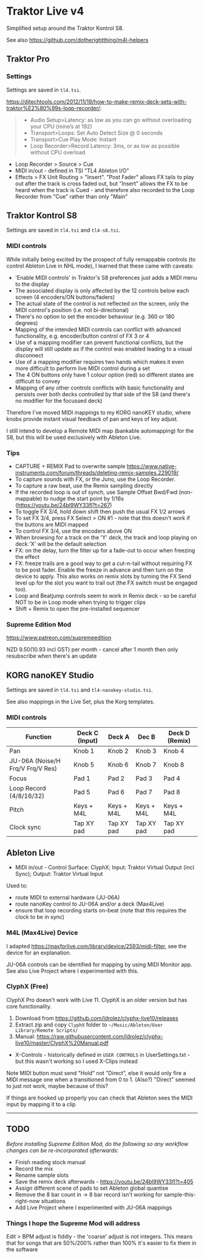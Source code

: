 # Traktor Live v4

Simplified setup around the Traktor Kontrol S8.

See also <https://github.com/dotherightthing/m4l-helpers>

## Traktor Pro

### Settings

Settings are saved in `tl4.tsi`.

<https://djtechtools.com/2012/11/19/how-to-make-remix-deck-sets-with-traktor%E2%80%99s-loop-recorder/>:

> * Audio Setup>Latency: as low as you can go without overloading your CPU (mine’s at 192)
> * Transport>Loops: Set Auto Detect Size @ 0 seconds
> * Transport>Cue Play Mode: Instant
> * Loop Recorder>Record Latency: 3ms, or as low as possible without CPU overload

* Loop Recorder > Source > Cue
* MIDI in/out - defined in TSI "TL4 Ableton I/O"
* Effects > FX Unit Routing > "Insert". "Post Fader" allows FX tails to play out after the track is cross faded out, but "Insert" allows the FX to be heard when the track is Cued - and therefore also recorded to the Loop Recorder from "Cue" rather than only "Main"

## Traktor Kontrol S8

Settings are saved in `tl4.tsi` and `tl4-s8.tsi`.

### MIDI controls

While initially being excited by the prospect of fully remappable controls (to control Ableton Live in NHL mode), I learned that these came with caveats:

* 'Enable MIDI controls' in Traktor's S8 preferences just adds a MIDI menu to the display
* The associated display is only affected by the 12 controls below each screen (4 encoders/ON buttons/faders)
* The actual state of the control is not reflected on the screen, only the MIDI control's position (i.e. not bi-directional)
* There's no option to set the encoder behaviour (e.g. 360 or 180 degrees)
* Mapping of the intended MIDI controls can conflict with advanced functionality, e.g. encoder/button control of FX 3 or 4
* Use of a mapping modifier can prevent functional conflicts, but the display will still update as if the control was enabled leading to a visual disconnect
* Use of a mapping modifier requires two hands which makes it even more difficult to perform live MIDI control during a set
* The 4 ON buttons only have 1 colour option (red) so different states are difficult to convey
* Mapping of any other controls conflicts with basic functionality and persists over both decks controlled by that side of the S8 (and there's no modifier for the focussed deck)

Therefore I've moved MIDI mappings to my KORG nanoKEY studio, where knobs provide instant visual feedback of pan and keys of key adjust.

I still intend to develop a Remote MIDI map (bankable automapping) for the S8, but this will be used exclusively with Ableton Live.

### Tips

* CAPTURE + REMIX Pad to overwrite sample <https://www.native-instruments.com/forum/threads/deleting-remix-samples.229019/>
* To capture sounds with FX, or the Juno, use the Loop Recorder.
* To capture a raw beat, use the Remix sampling directly
* If the recorded loop is out of synch, use Sample Offset Bwd/Fwd (non-mappable) to nudge the start point by 1/16s (<https://youtu.be/24bl9WY33fI?t=267>)
* To toggle FX 3/4, hold down shift then push the usual FX 1/2 arrows
* To set FX 3/4, press FX Select > ON #1 - note that this doesn't work if the buttons are MIDI mapped
* To control FX 3/4, use the encoders above ON
* When browsing for a track on the 'Y' deck, the track and loop playing on deck 'X' will be the default selection
* FX: on the delay, turn the filter up for a fade-out to occur when freezing the effect
* FX: freeze trails are a good way to get a cut-n-tail without requiring FX to be post fader. Enable the freeze in advance and then turn on the device to apply. This also works on remix slots by turning the FX Send level up for the slot you want to trail out (the FX switch must be engaged too).
* Loop and Beatjump controls seem to work in Remix deck - so be careful NOT to be in Loop mode when trying to trigger clips
* Shift + Remix to open the pre-installed sequencer

### Supreme Edition Mod

<https://www.patreon.com/supremeedition>

NZD $9.50 ($10.93 incl GST) per month - cancel after 1 month then only resubscribe when there's an update

## KORG nanoKEY Studio

Settings are saved in `tl4.tsi` and `tl4-nanokey-studio.tsi`.

See also mappings in the Live Set, plus the Korg templates.

### MIDI controls

| Function                                             | Deck C (Input) | Deck A     | Dec B      | Deck D (Remix) |
|------------------------------------------------------|----------------|------------|------------|----------------|
| Pan                                                  | Knob 1         | Knob 2     | Knob 3     | Knob 4         |
| JU-06A (Noise/H Frq/V Frq/V Res)                     | Knob 5         | Knob 6     | Knob 7     | Knob 8         |
| Focus                                                | Pad 1          | Pad 2      | Pad 3      | Pad 4          |
| Loop Record (4/8/16/32)                              | Pad 5          | Pad 6      | Pad 7      | Pad 8          |
| Pitch                                                | Keys + M4L     | Keys + M4L | Keys + M4L | Keys + M4L     |
| Clock sync                                           | Tap XY pad     | Tap XY pad | Tap XY pad | Tap XY pad     |

## Ableton Live

* MIDI in/out - Control Surface: ClyphX; Input: Traktor Virtual Output (incl Sync); Output: Traktor Virtual Input

Used to:

* route MIDI to external hardware (JU-06A)
* route nanoKey control to JU-06A and/or a deck (Max4Live)
* ensure that loop recording starts on-beat (note that this requires the clock to be in sync)

### M4L (Max4Live) Device

I adapted <https://maxforlive.com/library/device/2593/midi-filter>, see the device for an explanation.

JU-06A controls can be identified for mapping by using MIDI Monitor app. See also Live Project where I experimented with this.

### ClyphX (Free)

ClyphX Pro doesn't work with Live 11. ClyphX is an older version but has core functionality.

1. Download from <https://github.com/ldrolez/clyphx-live10/releases>
2. Extract zip and copy `ClyphX` folder to `~/Music/Ableton/User Library/Remote Scripts/`
3. Manual: <https://raw.githubusercontent.com/ldrolez/clyphx-live10/master/ClyphX%20Manual.pdf>

* X-Controls - historically defined in `USER CONTROLS` in UserSettings.txt - but this wasn't working so I used X-Clips instead

Note MIDI button must send "Hold" not "Direct", else it would only fire a MIDI message one when a transitioned from 0 to 1. (Also?) "Direct" seemed to just not work, maybe because of this?

If things are hooked up properly you can check that Ableton sees the MIDI input by mapping it to a clip

---

## TODO

*Before installing Supreme Edition Mod, do the following so any workflow changes can be re-incorporated afterwards:*

* Finish reading stock manual
* Record the mix
* Rename sample slots
* Save the remix deck afterwards - <https://youtu.be/24bl9WY33fI?t=405>
* Assign different scene of pads to set Ableton global quantise
* Remove the 8 bar count in -> 8 bar record isn't working for sample-this-right-now situations
* Add Live Project where I experimented with JU-06A mappings

### Things I hope the Supreme Mod will address

Edit > BPM adjust is fiddly - the 'coarse' adjust is not integers. This means that for songs that are 50%/200% rather than 100% it's easier to fix them in the software
